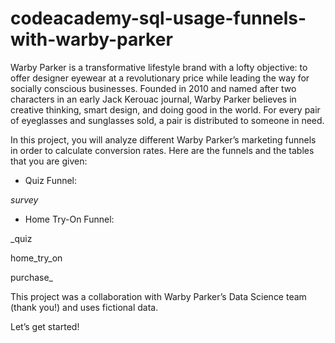 # codeacademy-sql-usage-funnels-with-warby-parker

Warby Parker is a transformative lifestyle brand with a lofty objective: to offer designer eyewear at a revolutionary price while leading the way for socially conscious businesses. Founded in 2010 and named after two characters in an early Jack Kerouac journal, Warby Parker believes in creative thinking, smart design, and doing good in the world. For every pair of eyeglasses and sunglasses sold, a pair is distributed to someone in need.

In this project, you will analyze different Warby Parker’s marketing funnels in order to calculate conversion rates. Here are the funnels and the tables that you are given:

- Quiz Funnel:

 _survey_

- Home Try-On Funnel:

_quiz  

home_try_on

purchase_

This project was a collaboration with Warby Parker’s Data Science team (thank you!) and uses fictional data.

Let’s get started!
